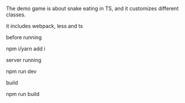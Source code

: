The demo game is about snake eating in TS, and it customizes different classes.

it includes webpack, less  and ts

before running

npm i/yarn add i

server running

npm run dev

build

npm run build

